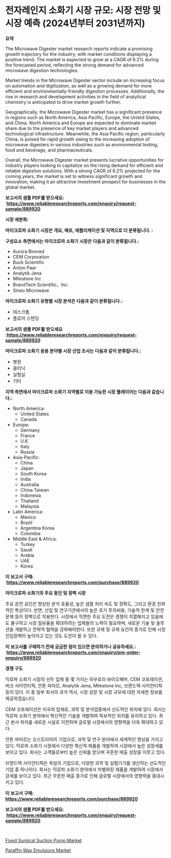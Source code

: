 <p><h1>전자레인지 소화기 시장 규모: 시장 전망 및 시장 예측 (2024년부터 2031년까지)</h1></p><p><strong>요약</strong></p>
<p><p>The Microwave Digester market research reports indicate a promising growth trajectory for the industry, with market conditions displaying a positive trend. The market is expected to grow at a CAGR of 6.2% during the forecasted period, reflecting the strong demand for advanced microwave digestion technologies.</p><p>Market trends in the Microwave Digester sector include an increasing focus on automation and digitization, as well as a growing demand for more efficient and environmentally-friendly digestion processes. Additionally, the rise in research and development activities in the field of analytical chemistry is anticipated to drive market growth further.</p><p>Geographically, the Microwave Digester market has a significant presence in regions such as North America, Asia Pacific, Europe, the United States, and China. North America and Europe are expected to dominate market share due to the presence of key market players and advanced technological infrastructure. Meanwhile, the Asia Pacific region, particularly China, is poised for rapid growth owing to the increasing adoption of microwave digesters in various industries such as environmental testing, food and beverage, and pharmaceuticals.</p><p>Overall, the Microwave Digester market presents lucrative opportunities for industry players looking to capitalize on the rising demand for efficient and reliable digestion solutions. With a strong CAGR of 6.2% projected for the coming years, the market is set to witness significant growth and innovation, making it an attractive investment prospect for businesses in the global market.</p></p>
<p><strong>보고서의 샘플 PDF를 받으세요: &nbsp;<a href="https://www.reliableresearchreports.com/enquiry/request-sample/889920">https://www.reliableresearchreports.com/enquiry/request-sample/889920</a></strong></p>
<p><strong>시장 세분화:</strong></p>
<p><strong> 마이크로파 소화기 시장은 개요, 배포, 애플리케이션 및 지역으로 더 분류됩니다. :</strong></p>
<p><strong>구성요소 측면에서는 마이크로파 소화기 시장은 다음과 같이 분류됩니다.:</strong></p>
<p><ul><li>Aurora Biomed</li><li>CEM Corporation</li><li>Buck Scientific</li><li>Anton Paar</li><li>Analytik Jena</li><li>Milestone Inc</li><li>BrandTech Scientific，Inc.</li><li>Sineo Microwave</li></ul></p>
<p><strong> 마이크로파 소화기 유형별 시장 분석은 다음과 같이 분류됩니다.:</strong></p>
<p><ul><li>데스크톱</li><li>플로어 스탠딩</li></ul></p>
<p><strong>보고서의 샘플 PDF를 받으세요 :<a href="https://www.reliableresearchreports.com/enquiry/request-sample/889920">https://www.reliableresearchreports.com/enquiry/request-sample/889920</a></strong></p>
<p><strong> 마이크로파 소화기 응용 분야별 시장 산업 조사는 다음과 같이 분류됩니다.:</strong></p>
<p><ul><li>병원</li><li>클리닉</li><li>실험실</li><li>기타</li></ul></p>
<p><strong>지역 측면에서 마이크로파 소화기 지역별로 이용 가능한 시장 플레이어는 다음과 같습니다.:</strong></p>
<p><ul>
    <li>
        North America:
        <ul>
            <li>United States</li>
            <li>Canada</li>
        </ul>
    </li>
    <li>
        Europe:
        <ul>
            <li>Germany</li>
            <li>France</li>
            <li>U.K.</li>
            <li>Italy</li>
            <li>Russia</li>
        </ul>
    </li>
    <li>
        Asia-Pacific:
        <ul>
            <li>China</li>
            <li>Japan</li>
            <li>South Korea</li>
            <li>India</li>
            <li>Australia</li>
            <li>China Taiwan</li>
            <li>Indonesia</li>
            <li>Thailand</li>
            <li>Malaysia</li>
        </ul>
    </li>
    <li>
        Latin America:
        <ul>
            <li>Mexico</li>
            <li>Brazil</li>
            <li>Argentina Korea</li>
            <li>Colombia</li>
        </ul>
    </li>
    <li>
        Middle East & Africa:
        <ul>
            <li>Turkey</li>
            <li>Saudi</li>
            <li>Arabia</li>
            <li>UAE</li>
            <li>Korea</li>
        </ul>
    </li>
    </ul></p>
<p><strong>이 보고서 구매: &nbsp;<a href="https://www.reliableresearchreports.com/purchase/889920">https://www.reliableresearchreports.com/purchase/889920</a></strong></p>
<p><strong>마이크로파 소화기의 주요 동인 및 장벽 시장</strong></p>
<p><p>주요 운전 요인은 향상된 분석 효율성, 높은 샘플 처리 속도 및 정확도, 그리고 환경 친화적인 특성이다. 반면, 산업 및 연구기관에서의 높은 초기 투자비용, 기술적 한계 및 안전 문제 등이 장벽으로 작용한다. 시장에서 직면한 주요 도전은 경쟁이 치열해지고 있음에도 불구하고 시장 점유율을 확대하려는 업체들의 노력이 필요하며, 새로운 기술 및 솔루션을 개발하고 전략적 협력을 강화해야한다. 또한 규제 및 규제 요건의 증가로 인해 시장 진입장벽이 높아지고 있는 것도 도전이 될 수 있다.</p></p>
<p><strong>이 보고서를 구매하기 전에 궁금한 점이 있으면 문의하거나 공유하세요.: &nbsp;<a href="https://www.reliableresearchreports.com/enquiry/pre-order-enquiry/889920">https://www.reliableresearchreports.com/enquiry/pre-order-enquiry/889920</a></strong></p>
<p><strong>경쟁 구도</strong></p>
<p><p>믹로파 소화기 시장의 선두 업체 중 몇 가지는 아우로라 바이오패머, CEM 코포레이션, 버크 사이언티픽, 안톤 파아르, Analytik Jena, Milestone Inc, 브랜드텍 사이언티픽 등이 있다. 이 중 일부 회사의 과거 역사, 시장 성장 및 시장 규모에 대한 자세한 정보를 제공하겠습니다.</p><p>CEM 코포레이션은 미국의 업체로, 과학 및 분석업종에서 선도적인 위치에 있다. 회사는 믹로파 소화기 분야에서 혁신적인 기술을 개발하여 독보적인 위치를 유지하고 있다. 최근 본사 위치를 새로운 시설로 이전하며 글로벌 시장에서의 영향력을 더욱 확대하고 있다.</p><p>안톤 파아르는 오스트리아의 기업으로, 과학 및 연구 분야에서 세계적인 명성을 가지고 있다. 믹로파 소화기 시장에서 다양한 혁신적 제품을 개발하여 시장에서 높은 성장세를 보이고 있다. 회사는 고객들로부터 높은 신뢰를 받으며 꾸준한 매출 성장을 이루고 있다.</p><p>브랜드텍 사이언티픽은 독일의 기업으로, 다양한 과학 및 실험기기를 생산하는 선도적인 기업 중 하나이다. 회사는 믹로파 소화기 분야에서 차별화된 제품을 개발하여 시장에서 강세를 보이고 있다. 최근 꾸준한 매출 증가로 인해 글로벌 시장에서의 영향력을 증대시키고 있다.</p></p>
<p><strong>이 보고서 구매: &nbsp; <a href="https://www.reliableresearchreports.com/purchase/889920">https://www.reliableresearchreports.com/purchase/889920</a></strong></p>
<p><strong>보고서의 샘플 PDF를 받으세요: &nbsp;<a href="https://www.reliableresearchreports.com/enquiry/request-sample/889920">https://www.reliableresearchreports.com/enquiry/request-sample/889920</a></strong><strong></strong></p>
<p>&nbsp;</p>
<p><p><a href="https://picayune-night-cbd.notion.site/Fixed-Surgical-Suction-Pump-Market-Provides-a-Comprehensive-Analysis-Including-a-Macro-Overview-of-t-7727328c2b494ae8bc55894fddfade19">Fixed Surgical Suction Pump Market</a></p><p><a href="https://github.com/Hazelklievgspy6vdcsmu106w/Market-Research-Report-List-1/blob/main/paraffin-wax-emulsions-market.md">Paraffin Wax Emulsions Market</a></p></p>